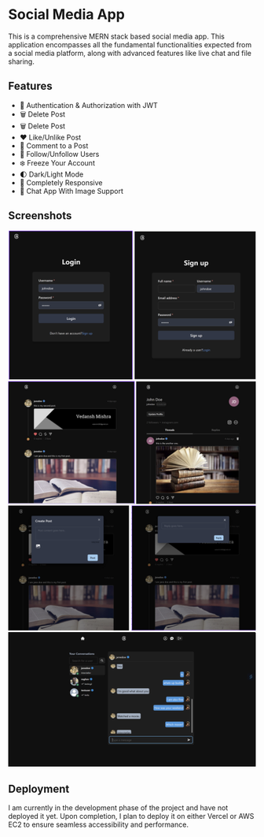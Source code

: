 
# Social Media App

This is a comprehensive MERN stack based social media app.
This application encompasses all the fundamental functionalities expected from a social media platform, along with advanced features like live chat and file sharing.




## Features

- 🎃 Authentication & Authorization with JWT
- 🗑️ Delete Post
- 🗑️ Delete Post
- ❤️ Like/Unlike Post
- 💬 Comment to a Post
- 👥 Follow/Unfollow Users
- ❄️ Freeze Your Account
- 🌓 Dark/Light Mode
- 📱 Completely Responsive
- 💬 Chat App With Image Support







 





## Screenshots

![App Screenshot](Readme_photos/Login-Signup.png)
![App Screenshot](Readme_photos/Homepage-Userpage.png)
![App Screenshot](Readme_photos/Post-Reply.png)
![App Screenshot](Readme_photos/chat-page.png)


## Deployment

I am currently in the development phase of the project and have not deployed it yet.
Upon completion, I plan to deploy it on either Vercel or AWS EC2 to ensure seamless accessibility and performance.

